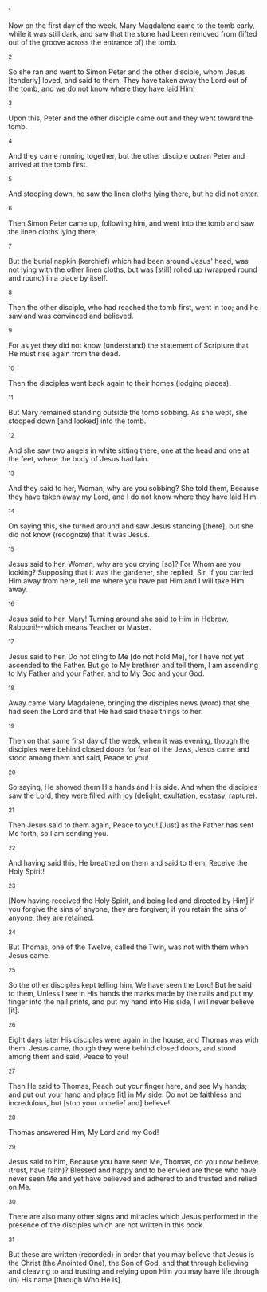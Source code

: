 <sup>1</sup> 

Now on the first day of the week, Mary Magdalene came to the tomb early, while it was still dark, and saw that the stone had been removed from (lifted out of the groove across the entrance of) the tomb. 

<sup>2</sup> 

So she ran and went to Simon Peter and the other disciple, whom Jesus [tenderly] loved, and said to them, They have taken away the Lord out of the tomb, and we do not know where they have laid Him! 

<sup>3</sup> 

Upon this, Peter and the other disciple came out and they went toward the tomb. 

<sup>4</sup> 

And they came running together, but the other disciple outran Peter and arrived at the tomb first. 

<sup>5</sup> 

And stooping down, he saw the linen cloths lying there, but he did not enter. 

<sup>6</sup> 

Then Simon Peter came up, following him, and went into the tomb and saw the linen cloths lying there; 

<sup>7</sup> 

But the burial napkin (kerchief) which had been around Jesus' head, was not lying with the other linen cloths, but was [still] rolled up (wrapped round and round) in a place by itself. 

<sup>8</sup> 

Then the other disciple, who had reached the tomb first, went in too; and he saw and was convinced and believed. 

<sup>9</sup> 

For as yet they did not know (understand) the statement of Scripture that He must rise again from the dead. 

<sup>10</sup> 

Then the disciples went back again to their homes (lodging places). 

<sup>11</sup> 

But Mary remained standing outside the tomb sobbing. As she wept, she stooped down [and looked] into the tomb. 

<sup>12</sup> 

And she saw two angels in white sitting there, one at the head and one at the feet, where the body of Jesus had lain. 

<sup>13</sup> 

And they said to her, Woman, why are you sobbing? She told them, Because they have taken away my Lord, and I do not know where they have laid Him. 

<sup>14</sup> 

On saying this, she turned around and saw Jesus standing [there], but she did not know (recognize) that it was Jesus. 

<sup>15</sup> 

Jesus said to her, Woman, why are you crying [so]? For Whom are you looking? Supposing that it was the gardener, she replied, Sir, if you carried Him away from here, tell me where you have put Him and I will take Him away. 

<sup>16</sup> 

Jesus said to her, Mary! Turning around she said to Him in Hebrew, Rabboni!--which means Teacher or Master. 

<sup>17</sup> 

Jesus said to her, Do not cling to Me [do not hold Me], for I have not yet ascended to the Father. But go to My brethren and tell them, I am ascending to My Father and your Father, and to My God and your God. 

<sup>18</sup> 

Away came Mary Magdalene, bringing the disciples news (word) that she had seen the Lord and that He had said these things to her. 

<sup>19</sup> 

Then on that same first day of the week, when it was evening, though the disciples were behind closed doors for fear of the Jews, Jesus came and stood among them and said, Peace to you! 

<sup>20</sup> 

So saying, He showed them His hands and His side. And when the disciples saw the Lord, they were filled with joy (delight, exultation, ecstasy, rapture). 

<sup>21</sup> 

Then Jesus said to them again, Peace to you! [Just] as the Father has sent Me forth, so I am sending you. 

<sup>22</sup> 

And having said this, He breathed on them and said to them, Receive the Holy Spirit! 

<sup>23</sup> 

[Now having received the Holy Spirit, and being led and directed by Him] if you forgive the sins of anyone, they are forgiven; if you retain the sins of anyone, they are retained. 

<sup>24</sup> 

But Thomas, one of the Twelve, called the Twin, was not with them when Jesus came. 

<sup>25</sup> 

So the other disciples kept telling him, We have seen the Lord! But he said to them, Unless I see in His hands the marks made by the nails and put my finger into the nail prints, and put my hand into His side, I will never believe [it]. 

<sup>26</sup> 

Eight days later His disciples were again in the house, and Thomas was with them. Jesus came, though they were behind closed doors, and stood among them and said, Peace to you! 

<sup>27</sup> 

Then He said to Thomas, Reach out your finger here, and see My hands; and put out your hand and place [it] in My side. Do not be faithless and incredulous, but [stop your unbelief and] believe! 

<sup>28</sup> 

Thomas answered Him, My Lord and my God! 

<sup>29</sup> 

Jesus said to him, Because you have seen Me, Thomas, do you now believe (trust, have faith)? Blessed and happy and to be envied are those who have never seen Me and yet have believed and adhered to and trusted and relied on Me. 

<sup>30</sup> 

There are also many other signs and miracles which Jesus performed in the presence of the disciples which are not written in this book. 

<sup>31</sup> 

But these are written (recorded) in order that you may believe that Jesus is the Christ (the Anointed One), the Son of God, and that through believing and cleaving to and trusting and relying upon Him you may have life through (in) His name [through Who He is].